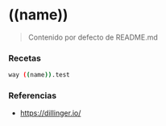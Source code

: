 # ((name))

> Contenido por defecto de README.md

### Recetas
```sh
way ((name)).test
```

### Referencias
  - https://dillinger.io/
